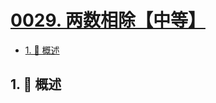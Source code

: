 # [0029. 两数相除【中等】](https://github.com/tnotesjs/TNotes.leetcode/tree/main/notes/0029.%20%E4%B8%A4%E6%95%B0%E7%9B%B8%E9%99%A4%E3%80%90%E4%B8%AD%E7%AD%89%E3%80%91)

<!-- region:toc -->

- [1. 📝 概述](#1--概述)

<!-- endregion:toc -->

## 1. 📝 概述
